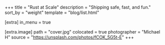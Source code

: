 +++
title = "Rust at Scale"
description = "Shipping safe, fast, and fun."
sort_by = "weight"
template =  "blog/list.html"

[extra]
in_menu = true

[extra.image]
path = "cover.jpg"
colocated = true
photographer = "Michael H"
source = "https://unsplash.com/photos/fCOK_5G5t-E"
+++